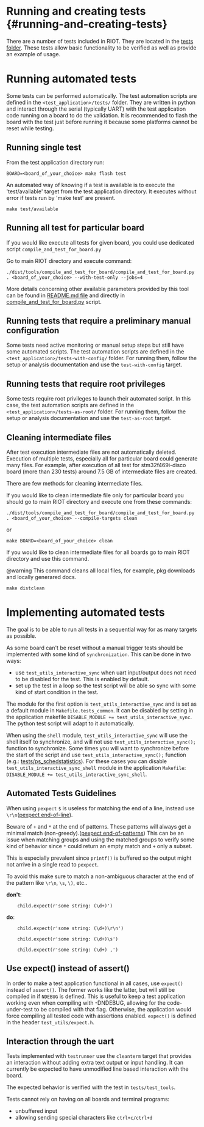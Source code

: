 # Running and creating tests                        {#running-and-creating-tests}

There are a number of tests included in RIOT. They are located in the
[tests folder](https://github.com/RIOT-OS/RIOT/tree/master/tests). These tests
allow basic functionality to be verified as well as provide an example of
usage.

# Running automated tests

Some tests can be performed automatically. The test automation scripts are
defined in the `<test_application>/tests/` folder. They are written in python
and interact through the serial (typically UART) with the test application code running on a
board to do the validation. It is recommended to flash the board with the
test just before running it because some platforms cannot be reset while
testing.

## Running single test

From the test application directory run:

    BOARD=<board_of_your_choice> make flash test


An automated way of knowing if a test is available is to execute the
'test/available' target from the test application directory.
It executes without error if tests run by 'make test' are present.

    make test/available

## Running all test for particular board

If you would like execute all tests for given board, you could use dedicated
script `compile_and_test_for_board.py`

Go to main RIOT directory and execute command:

    ./dist/tools/compile_and_test_for_board/compile_and_test_for_board.py . <board_of_your_choice> --with-test-only --jobs=4

More details concerning other available parameters provided by this tool can be found in
[README.md file](https://github.com/RIOT-OS/RIOT/tree/master/dist/tools/compile_and_test_for_board)
and directly in [compile_and_test_for_board.py](https://github.com/RIOT-OS/RIOT/tree/master/dist/tools/compile_and_test_for_board/compile_and_test_for_board.py) script.

## Running tests that require a preliminary manual configuration

Some tests need active monitoring or manual setup steps but still have some
automated scripts. The test automation scripts are defined in the
`<test_application>/tests-with-config/` folder.
For running them, follow the setup or analysis documentation and use the
`test-with-config` target.

## Running tests that require root privileges

Some tests require root privileges to launch their automated script. In this
case, the test automation scripts are defined in the
`<test_application>/tests-as-root/` folder.
For running them, follow the setup or analysis documentation and use the
`test-as-root` target.

## Cleaning intermediate files

After test execution intermediate files are not automatically deleted.
Execution of multiple tests, especially all for particular board could generate
many files. For example, after execution of all test for stm32f469i-disco board
(more than 230 tests) around 7.5 GB of intermediate files are created.

There are few methods for cleaning intermediate files.

If you would like to clean intermediate file only for particular board you should
go to main RIOT directory and execute one from these commands:

    ./dist/tools/compile_and_test_for_board/compile_and_test_for_board.py . <board_of_your_choice> --compile-targets clean

or

    make BOARD=<board_of_your_choice> clean


If you would like to clean intermediate files for all boards go to main RIOT
directory and use this command.

@warning This command cleans all local files, for example, pkg downloads and
locally generared docs.


    make distclean

# Implementing automated tests

The goal is to be able to run all tests in a sequential way for as many targets
as possible.

As some board can't be reset without a manual trigger tests should be implemented
with some kind of `synchronization`. This can be done in two ways:

- use `test_utils_interactive_sync` when uart input/output does not need to be
  disabled for the test. This is enabled by default.
- set up the test in a loop so the test script will be able so sync with some kind
  of start condition in the test.

The module for the first option is `test_utils_interactive_sync` and is set as a
default module in `Makefile.tests_common`. It can be disabled by setting in the
application makefile `DISABLE_MODULE += test_utils_interactive_sync`. The python
test script will adapt to it automatically.

When using the `shell` module, `test_utils_interactive_sync` will use the shell
itself to synchronize, and will not use `test_utils_interactive_sync();` function
to synchronize. Some times you will want to synchronize before the start of the
script and use `test_utils_interactive_sync();` function (e.g.:
[tests/ps_schedstatistics](tests/ps_schedstatistics/main.c)). For these cases
you can disable `test_utils_interactive_sync_shell` module in the application
`Makefile`: `DISABLE_MODULE += test_utils_interactive_sync_shell`.

## Automated Tests Guidelines

When using `pexpect` `$` is useless for matching the end of a line, instead use
`\r\n`([pexpect end-of-line](https://pexpect.readthedocs.io/en/stable/overview.html#find-the-end-of-line-cr-lf-conventions)).

Beware of `+` and `*` at the end of patterns. These patterns will always get
a minimal match (non-greedy).([pexpect end-of-patterns](https://pexpect.readthedocs.io/en/stable/overview.html#beware-of-and-at-the-end-of-patterns))
This can be an issue when matching groups and using the matched groups to verify
some kind of behavior since `*` could return an empty match and `+` only a subset.

This is especially prevalent since `printf()` is buffered so the output might not
arrive in a single read to `pexpect`.

To avoid this make sure to match a non-ambiguous character at the end of the
pattern like `\r\n`, `\s`, `\)`, etc..

**don't**:

~~~~
    child.expect(r'some string: (\d+)')
~~~~

**do**:

~~~
    child.expect(r'some string: (\d+)\r\n')
~~~
~~~
    child.expect(r'some string: (\d+)\s')
~~~
~~~
    child.expect(r'some string: (\d+) ,')
~~~

## Use expect() instead of assert()

In order to make a test application functional in all cases, use `expect()`
instead of `assert()`. The former works like the latter, but will still be
compiled in if `NDEBUG` is defined. This is useful to keep a test application
working even when compiling with -DNDEBUG, allowing for the code-under-test to
be compiled with that flag.  Otherwise, the application would force compiling
all tested code with assertions enabled.
`expect()` is defined in the header `test_utils/expect.h`.

## Interaction through the uart

Tests implemented with `testrunner` use the `cleanterm` target that
provides an interaction without adding extra text output or input handling.
It can currently be expected to have unmodified line based interaction with the
board.

The expected behavior is verified with the test in `tests/test_tools`.

Tests cannot rely on having on all boards and terminal programs:
* unbuffered input
* allowing sending special characters like `ctrl+c/ctrl+d`
